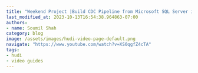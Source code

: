 ```yaml
---
title: "Weekend Project |Build CDC Pipeline from Microsoft SQL Server into Apache Hudi #1"
last_modified_at: 2023-10-13T16:54:38.964863-07:00
authors:
- name: Soumil Shah
category: blog
image: /assets/images/hudi-video-page-default.png
navigate: "https://www.youtube.com/watch?v=XS0qgfZ4cTA"
tags:
- hudi
- video guides
---
```

